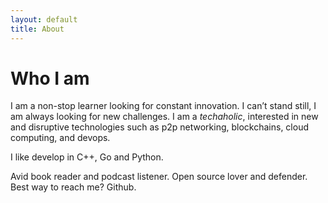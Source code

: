 ```yaml
---
layout: default
title: About
---
```

# Who I am

I am a non-stop learner looking for constant innovation.
I can’t stand still, I am always looking for new challenges.
I am a _techaholic_, interested in new and disruptive technologies such as p2p
networking, blockchains, cloud computing, and devops.

I like develop in C++, Go and Python.

Avid book reader and podcast listener.
Open source lover and defender. Best way to reach me? Github.
